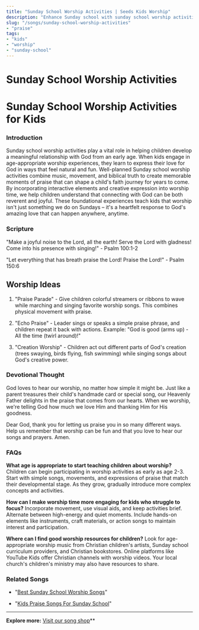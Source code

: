 ```yaml
---
title: "Sunday School Worship Activities | Seeds Kids Worship"
description: "Enhance Sunday school with sunday school worship activities that teach faith through music. Educational worship resources for children."
slug: "/songs/sunday-school-worship-activities"
- "praise"
tags:
- "kids"
- "worship"
- "sunday-school"
---
```


# Sunday School Worship Activities

# Sunday School Worship Activities for Kids

### Introduction
Sunday school worship activities play a vital role in helping children develop a meaningful relationship with God from an early age. When kids engage in age-appropriate worship experiences, they learn to express their love for God in ways that feel natural and fun. Well-planned Sunday school worship activities combine music, movement, and biblical truth to create memorable moments of praise that can shape a child's faith journey for years to come. By incorporating interactive elements and creative expression into worship time, we help children understand that connecting with God can be both reverent and joyful. These foundational experiences teach kids that worship isn't just something we do on Sundays – it's a heartfelt response to God's amazing love that can happen anywhere, anytime.

### Scripture
"Make a joyful noise to the Lord, all the earth! Serve the Lord with gladness! Come into his presence with singing!" - Psalm 100:1-2

"Let everything that has breath praise the Lord! Praise the Lord!" - Psalm 150:6

## Worship Ideas
1. "Praise Parade" - Give children colorful streamers or ribbons to wave while marching and singing favorite worship songs. This combines physical movement with praise.

2. "Echo Praise" - Leader sings or speaks a simple praise phrase, and children repeat it back with actions. Example: "God is good (arms up) - All the time (twirl around)!"

3. "Creation Worship" - Children act out different parts of God's creation (trees swaying, birds flying, fish swimming) while singing songs about God's creative power.

### Devotional Thought
God loves to hear our worship, no matter how simple it might be. Just like a parent treasures their child's handmade card or special song, our Heavenly Father delights in the praise that comes from our hearts. When we worship, we're telling God how much we love Him and thanking Him for His goodness.

Dear God, thank you for letting us praise you in so many different ways. Help us remember that worship can be fun and that you love to hear our songs and prayers. Amen.

### FAQs
**What age is appropriate to start teaching children about worship?**
Children can begin participating in worship activities as early as age 2-3. Start with simple songs, movements, and expressions of praise that match their developmental stage. As they grow, gradually introduce more complex concepts and activities.

**How can I make worship time more engaging for kids who struggle to focus?**
Incorporate movement, use visual aids, and keep activities brief. Alternate between high-energy and quiet moments. Include hands-on elements like instruments, craft materials, or action songs to maintain interest and participation.

**Where can I find good worship resources for children?**
Look for age-appropriate worship music from Christian children's artists, Sunday school curriculum providers, and Christian bookstores. Online platforms like YouTube Kids offer Christian channels with worship videos. Your local church's children's ministry may also have resources to share.

### Related Songs

- "[Best Sunday School Worship Songs](/songs/best-sunday-school-worship-songs/)"

- "[Kids Praise Songs For Sunday School](/songs/kids-praise-songs-for-sunday-school/)"

---

**Explore more:** [Visit our song shop](https://seedskidsworship.com/shop)**

<!-- Schema Markup -->
<script type="application/ld+json">
{
  "@context": "https://schema.org",
  "@type": "MusicRecording",
  "name": "Sunday School Worship Activities",
  "byArtist": {
    "@type": "MusicGroup",
    "name": "Seeds Kids Worship"
  },
  "isFamilyFriendly": true,
  "url": "https://seedskidsworship.com/songs/sunday-school-worship-activities/"
}
</script>